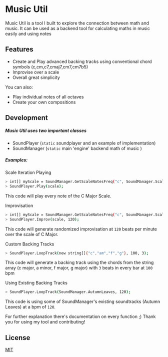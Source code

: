# Music Util


Music Util is a tool I built to explore the connection between math and music.
It can be used as a backend tool for calculating maths in music easily and using notes

## Features

  - Create and Play advanced backing tracks using conventional chord symbols (c,cm,c7,cmaj7,cm7,cm7b5)
  - Improvise over a scale
  - Overall great simplicity  


You can also:
  - Play individual notes of all octaves
  - Create your own compositions

## Development


 ##### Music Util uses two important classes
 - SoundPlayer (`static` soundplayer and an example of implementation)
 - SoundManager (`static` main 'engine' backend math of music )
 
  
 ##### Examples:

Scale Iteration Playing
```sh
> int[] myScale = SoundManager.GetScaleNotesFreq("c", SoundManager.ScaleType.MAJOR);
> SoundPlayer.Play(scale);

```
This code will play every note of the C Major Scale.


Improvisation
```sh
> int[] myScale = SoundManager.GetScaleNotesFreq("c", SoundManager.ScaleType.MAJOR);
> SoundPlayer.Improv(scale, 120);

```
This code will generate randomized improvisation at `120` beats per minute over the scale of C Major.


Custom Backing Tracks
```sh
> SoundPlayer.LoopTrack(new string[]{"c","am","f","g"}, 100, 3);
```
This code will generate a backing track using the chords from the string array (c major, a minor, f major, g major) 
with `3` beats in every bar at `100` bpm


Using Existing Backing Tracks
```sh
> SoundPlayer.LoopTrack(SoundManager.AutumnLeaves, 120);
```
This code is using some of SoundManager's existing soundtracks (Autumn Leaves) at a bpm of `120`.


For further explanation there's documentation on every function ;)
Thank you for using my tool and contributing!

## License
[MIT](https://choosealicense.com/licenses/mit/)


